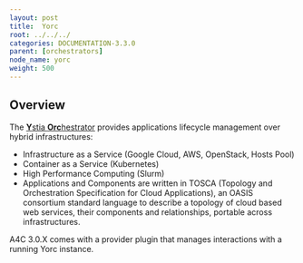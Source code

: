 ```yaml
---
layout: post
title:  Yorc
root: ../../../
categories: DOCUMENTATION-3.3.0
parent: [orchestrators]
node_name: yorc
weight: 500
---
```


## Overview

The [**Y**stia **Orc**hestrator](https://yorc.readthedocs.io/en/latest/index.html) provides applications lifecycle management over hybrid infrastructures​:

 * Infrastructure as a Service (Google Cloud, AWS, OpenStack, Hosts Pool)​
 * Container as a Service (Kubernetes)​
 * High Performance Computing (Slurm)
 * Applications and Components are written in TOSCA (Topology and Orchestration Specification for Cloud Applications), an OASIS consortium standard language to describe a topology of cloud based web services, their components and relationships, portable across infrastructures.

A4C 3.0.X comes with a provider plugin that manages interactions with a running Yorc instance.
